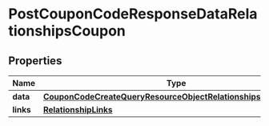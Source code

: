 # PostCouponCodeResponseDataRelationshipsCoupon

## Properties
Name | Type | Description | Notes
------------ | ------------- | ------------- | -------------
**data** | [**CouponCodeCreateQueryResourceObjectRelationshipsCouponData**](CouponCodeCreateQueryResourceObjectRelationshipsCouponData.md) |  |  [optional]
**links** | [**RelationshipLinks**](RelationshipLinks.md) |  |  [optional]
